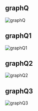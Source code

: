 ## graphQ

![graphQ](https://github.com/user-attachments/assets/13fc96aa-b1e9-4093-9ca7-321672b6eec6)


## graphQ1

![graphQ1](https://github.com/user-attachments/assets/7c7dc4ac-6cf9-4f06-bae5-37710ea558b7)


## graphQ2

![graphQ2](https://github.com/user-attachments/assets/1646c01a-9064-43b4-b292-8dd0373041d3)


## graphQ3

![graphQ3](https://github.com/user-attachments/assets/8391d8ad-d762-49b0-8181-9b57edf9389d)
